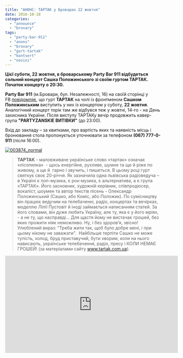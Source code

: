 ```yaml
---
title: "АНОНС: ТАРТАК у Броварах 22 жовтня"
date: 2016-10-18
categories: 
  - "announce"
  - "brovary"
tags: 
  - "party-bar-911"
  - "anons"
  - "brovary"
  - "gurt-tartak"
  - "kontsert"
  - "novini"
---
```


**Цієї суботи, 22 жовтня, в броварському Party Bar 911 відбудеться сольний концерт Сашка Положинського зі своїм гуртом ТАРТАК. Початок концерту о 20:30.**

**Party Bar 911** (м.Бровари, бул. Незалежності, 16) на своїй сторінці у FB [повідомляє](https://business.facebook.com/PartyBar911/photos/a.625310917480363.1073741829.624744354203686/1330511530293628/?type=3&theater), що гурт **ТАРТАК** на чолі із фронтменом **Сашком Положинським** виступить у них із концертом у суботу, **22 жовтня**. Аналогічний концерт торік там же відбувся теж у жовтні, 14-го - на День захисника України. Після виступу ТАРТАКу вечір продовжить кавер-група **"PARTYZANSKIE ВИТІВКИ"** (до 23:00).

Вхід до закладу – за квитками, про вартість яких та наявність місць і бронювання стола пропонується уточнювати за телефоном **(067) 777-0-911** (після 16:00).

[![003874_normal](https://mpz.brovary.org/wp-content/uploads/2016/10/003874_normal.jpg)](https://mpz.brovary.org/wp-content/uploads/2016/10/003874_normal.jpg)

> **ТАРТАК** - маловживане українське слово «тартак» означає «лісопилка»  - щось енергійне, рухливе, шумне та ще й ріже по живому, а ще й  гарно і звучить, і пишеться. В цьому році гурт святкує своє 20-річчя. Як зазначила одна львівська радіоведуча – в Україні є поп-музика, є рок-музика, є альтернатива, а є група «ТАРТАК». Його засновник, художній керівник, співпродюсер, вокаліст, шоумен та автор текстів пісень - Олександр Положинський (Сашко, або Коміс, або Положик). По сумісництву він працює ведучим на телебаченні, радіо, концертах та вечірках, моделлю Лілії Пустовіт й іноді займається написанням статей. За його словами, він дуже любить Україну, але ту, яка є у його мріях, - а не ту, що насправді... Для щастя йому не вистачає грошей, без яких прожити ніяк неможливо. Ну, і без здоров’я, звісно! Улюблений вираз: "Треба жити так, щоб було добре мені, і при цьому нікому не заважати".  Найбільше терпіти Сашко не може тупість, холод, бруд приставучий, бути хворим, коли на нього нависають, українське телебачення, радіо, пресу і КОЛИ НЕМАЄ ГРОШЕЙ! (за матеріалами сайту www.tartak.com.ua).

<iframe src="https://www.youtube.com/embed/dVDq9uQaVLY" width="560" height="315" frameborder="0" allowfullscreen="allowfullscreen"></iframe>
